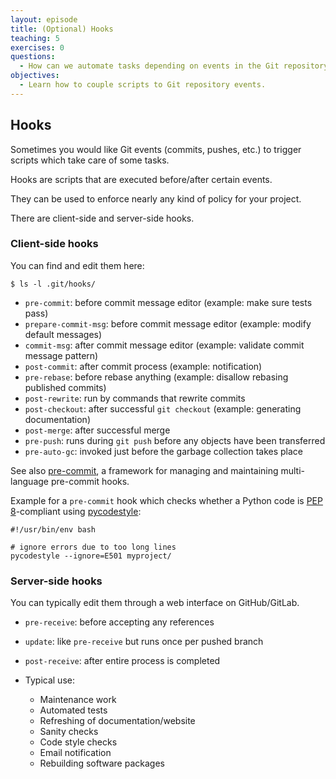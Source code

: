 ```yaml
---
layout: episode
title: (Optional) Hooks
teaching: 5
exercises: 0
questions:
  - How can we automate tasks depending on events in the Git repository?
objectives:
  - Learn how to couple scripts to Git repository events.
---
```


## Hooks

Sometimes you would like Git events (commits, pushes, etc.) to trigger scripts which take care of some tasks.

Hooks are scripts that are executed before/after certain events.

They can be used to enforce nearly any kind of policy for your project.

There are client-side and server-side hooks.


### Client-side hooks

You can find and edit them here:

```shell
$ ls -l .git/hooks/
```

- `pre-commit`: before commit message editor (example: make sure tests pass)
- `prepare-commit-msg`: before commit message editor (example: modify default messages)
- `commit-msg`: after commit message editor (example: validate commit message pattern)
- `post-commit`: after commit process (example: notification)
- `pre-rebase`: before rebase anything (example: disallow rebasing published commits)
- `post-rewrite`: run by commands that rewrite commits
- `post-checkout`: after successful `git checkout` (example: generating documentation)
- `post-merge`: after successful merge
- `pre-push`: runs during `git push` before any objects have been transferred
- `pre-auto-gc`: invoked just before the garbage collection takes place

See also [pre-commit](https://pre-commit.com),
a framework for managing and maintaining multi-language pre-commit hooks.

Example for a `pre-commit` hook which checks whether a Python code is [PEP 8](https://www.python.org/dev/peps/pep-0008/)-compliant
using [pycodestyle](http://pycodestyle.pycqa.org):

```shell
#!/usr/bin/env bash

# ignore errors due to too long lines
pycodestyle --ignore=E501 myproject/
```


### Server-side hooks

You can typically edit them through a web interface on GitHub/GitLab.

- `pre-receive`: before accepting any references
- `update`: like `pre-receive` but runs once per pushed branch
- `post-receive`: after entire process is completed

- Typical use:
    - Maintenance work
    - Automated tests
    - Refreshing of documentation/website
    - Sanity checks
    - Code style checks
    - Email notification
    - Rebuilding software packages

